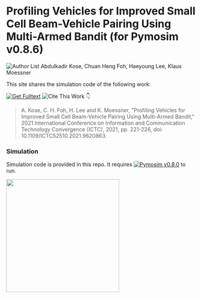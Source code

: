 # Profiling Vehicles for Improved Small Cell Beam-Vehicle Pairing Using Multi-Armed Bandit (for Pymosim v0.8.6)

![Author List](https://img.shields.io/badge/Author-List-orange)  Abdulkadir Kose, Chuan Heng Foh, Haeyoung Lee, Klaus Moessner

This site shares the simulation code of the following work:

[![Get Fulltext](https://img.shields.io/badge/Get-FullText-red)](https://openresearch.surrey.ac.uk/esploro/outputs/99602621202346)  ![Cite This Work](https://img.shields.io/badge/cite-this%20work-9cf) <html>&#128071;</html>

> A. Kose, C. H. Foh, H. Lee and K. Moessner, "Profiling Vehicles for Improved Small Cell Beam-Vehicle Pairing Using Multi-Armed Bandit," 2021 International Conference on Information and Communication Technology Convergence (ICTC), 2021, pp. 221-226, doi: 10.1109/ICTC52510.2021.9620863.

### Simulation 

Simulation code is provided in this repo. It requires [![Pymosim v0.8.0](https://img.shields.io/badge/Pymosim-v0.8.6-brightgreen)](https://cfoh.github.io/pymosim-doc/start.html) to run.

<img src="https://user-images.githubusercontent.com/51439829/203148018-f4c85be0-fb24-40f5-ba24-7fe326134d34.gif" width="300">

